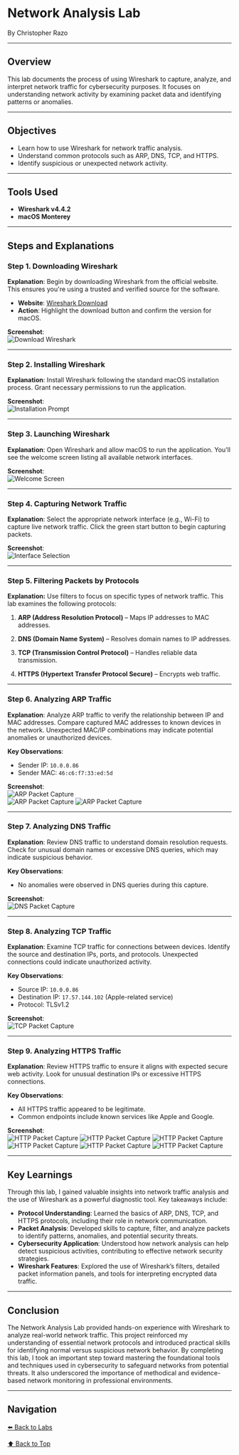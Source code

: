 # Network Analysis Lab

By Christopher Razo

---

## Overview
This lab documents the process of using Wireshark to capture, analyze, and interpret network traffic for cybersecurity purposes. It focuses on understanding network activity by examining packet data and identifying patterns or anomalies.

---

## Objectives
- Learn how to use Wireshark for network traffic analysis.
- Understand common protocols such as ARP, DNS, TCP, and HTTPS.
- Identify suspicious or unexpected network activity.

---

## Tools Used
- **Wireshark v4.4.2**
- **macOS Monterey**

---

## Steps and Explanations

### Step 1. Downloading Wireshark
**Explanation**: Begin by downloading Wireshark from the official website. This ensures you're using a trusted and verified source for the software.

- **Website**: [Wireshark Download](https://www.wireshark.org/download.html)
- **Action**: Highlight the download button and confirm the version for macOS.

**Screenshot**:  
![Download Wireshark](../assets/images/download-wireshark.png)

---

### Step 2. Installing Wireshark
**Explanation**: Install Wireshark following the standard macOS installation process. Grant necessary permissions to run the application.

**Screenshot**:  
![Installation Prompt](../assets/images/install-wireshark.png)

---

### Step 3. Launching Wireshark
**Explanation**: Open Wireshark and allow macOS to run the application. You’ll see the welcome screen listing all available network interfaces.

**Screenshot**:  
![Welcome Screen](../assets/images/open-wireshark.png)

---

### Step 4. Capturing Network Traffic
**Explanation**: Select the appropriate network interface (e.g., Wi-Fi) to capture live network traffic. Click the green start button to begin capturing packets.

**Screenshot**:  
![Interface Selection](../assets/images/04-packet-capture.png)

---

### Step 5. Filtering Packets by Protocols

**Explanation:** Use filters to focus on specific types of network traffic. This lab examines the following protocols:

1. **ARP (Address Resolution Protocol)** – Maps IP addresses to MAC addresses.
   
2. **DNS (Domain Name System)** – Resolves domain names to IP addresses.
   
3. **TCP (Transmission Control Protocol)** – Handles reliable data transmission.
   
4. **HTTPS (Hypertext Transfer Protocol Secure)** – Encrypts web traffic.

---

### Step 6. Analyzing ARP Traffic
**Explanation**: Analyze ARP traffic to verify the relationship between IP and MAC addresses. Compare captured MAC addresses to known devices in the network. Unexpected MAC/IP combinations may indicate potential anomalies or unauthorized devices.

**Key Observations**:
- Sender IP: `10.0.0.86`
- Sender MAC: `46:c6:f7:33:ed:5d`

**Screenshot**:  
![ARP Packet Capture](../assets/images/arp.png)  
![ARP Packet Capture](../assets/images/arp2.png)
![ARP Packet Capture](../assets/images/arp-investigate.png)

---

### Step 7. Analyzing DNS Traffic
**Explanation**: Review DNS traffic to understand domain resolution requests. Check for unusual domain names or excessive DNS queries, which may indicate suspicious behavior.

**Key Observations**:
- No anomalies were observed in DNS queries during this capture.

**Screenshot**:  
![DNS Packet Capture](../assets/images/dns.png)

---

### Step 8. Analyzing TCP Traffic
**Explanation**: Examine TCP traffic for connections between devices. Identify the source and destination IPs, ports, and protocols. Unexpected connections could indicate unauthorized activity.

**Key Observations**:
- Source IP: `10.0.0.86`
- Destination IP: `17.57.144.102` (Apple-related service)
- Protocol: TLSv1.2

**Screenshot**:  
![TCP Packet Capture](../assets/images/tcp.png)

---

### Step 9. Analyzing HTTPS Traffic
**Explanation**: Review HTTPS traffic to ensure it aligns with expected secure web activity. Look for unusual destination IPs or excessive HTTPS connections.

**Key Observations**:
- All HTTPS traffic appeared to be legitimate.
- Common endpoints include known services like Apple and Google.

**Screenshot**:  
![HTTP Packet Capture](../assets/images/https1.png)
![HTTP Packet Capture](../assets/images/https2.png)
![HTTP Packet Capture](../assets/images/https3.png)
![HTTP Packet Capture](../assets/images/https4.png)
![HTTP Packet Capture](../assets/images/https5.png)
![HTTP Packet Capture](../assets/images/https6.png)

---

## Key Learnings

Through this lab, I gained valuable insights into network traffic analysis and the use of Wireshark as a powerful diagnostic tool. Key takeaways include:
- **Protocol Understanding**: Learned the basics of ARP, DNS, TCP, and HTTPS protocols, including their role in network communication.
- **Packet Analysis**: Developed skills to capture, filter, and analyze packets to identify patterns, anomalies, and potential security threats.
- **Cybersecurity Application**: Understood how network analysis can help detect suspicious activities, contributing to effective network security strategies.
- **Wireshark Features**: Explored the use of Wireshark’s filters, detailed packet information panels, and tools for interpreting encrypted data traffic.

---

## Conclusion

The Network Analysis Lab provided hands-on experience with Wireshark to analyze real-world network traffic. This project reinforced my understanding of essential network protocols and introduced practical skills for identifying normal versus suspicious network behavior. By completing this lab, I took an important step toward mastering the foundational tools and techniques used in cybersecurity to safeguard networks from potential threats. It also underscored the importance of methodical and evidence-based network monitoring in professional environments.

---

## Navigation
[⬅️ Back to Labs](https://c-razo.github.io/portfolio-v2/#projects)

[⬆️ Back to Top](#network-analysis-lab)


